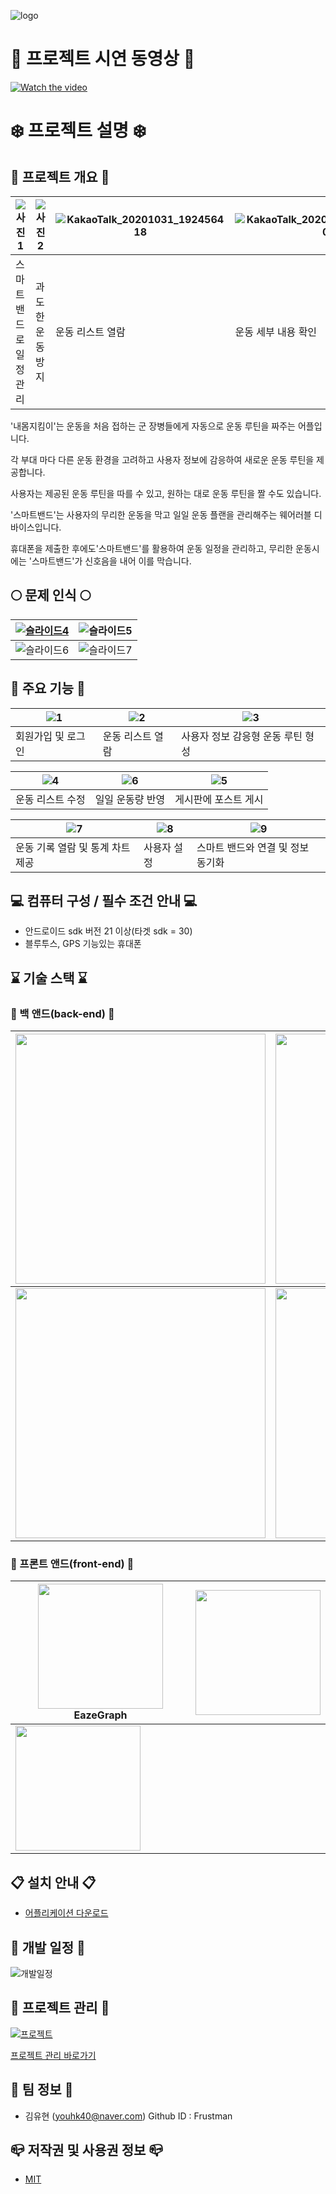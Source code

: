 ![logo](https://user-images.githubusercontent.com/48879350/97773302-d4d70000-1b91-11eb-8def-55158dc5ecf4.png)

# :popcorn: 프로젝트 시연 동영상 :popcorn:
[![Watch the video](https://img.youtube.com/vi/HePdTlnhSYU/0.jpg)](https://youtu.be/HePdTlnhSYU)

# :snowflake: 프로젝트 설명 :snowflake:
## :running: 프로젝트 개요 :running:
![사진1](https://user-images.githubusercontent.com/48879350/97776720-e9c18c80-1bad-11eb-9e08-cadcb186fc9e.jpg)|![사진2](https://user-images.githubusercontent.com/48879350/97776721-eaf2b980-1bad-11eb-862d-b90294886224.jpg)|![KakaoTalk_20201031_192456418](https://user-images.githubusercontent.com/48879350/97776939-bed83800-1baf-11eb-8ddb-b264a4102d70.jpg)|![KakaoTalk_20201031_192456418_01](https://user-images.githubusercontent.com/48879350/97776940-c0096500-1baf-11eb-92e1-0553120ccb8a.jpg)
-----------------|--------------------|--------------------|----------------------
스마트밴드로 일정 관리 | 과도한 운동 방지|운동 리스트 열람|운동 세부 내용 확인


 '내몸지킴이'는 운동을 처음 접하는 군 장병들에게 자동으로 운동 루틴을 짜주는 어플입니다.
 
 각 부대 마다 다른 운동 환경을 고려하고 사용자 정보에 감응하여 새로운 운동 루틴을 제공합니다. 
 
 사용자는 제공된 운동 루틴을 따를 수 있고, 원하는 대로 운동 루틴을 짤 수도 있습니다. 
 
 '스마트밴드'는 사용자의 무리한 운동을 막고 일일 운동 플랜을 관리해주는 웨어러블 디바이스입니다. 
 
 휴대폰을 제출한 후에도'스마트밴드'를 활용하여 운동 일정을 관리하고, 무리한 운동시에는 '스마트밴드'가 신호음을 내어 이를 막습니다.


## :full_moon: 문제 인식 :full_moon:
[![슬라이드4](https://user-images.githubusercontent.com/48879350/97773429-fa183e00-1b92-11eb-92b9-61fe8fd47064.PNG)](http://www.index.go.kr/unify/idx-info.do?idxCd=4252) | ![슬라이드5](https://user-images.githubusercontent.com/48879350/97773430-fc7a9800-1b92-11eb-8769-56352f85e0ee.PNG)
------------ | ------------- 
 ![슬라이드6](https://user-images.githubusercontent.com/48879350/97773433-ff758880-1b92-11eb-8195-fdad092f5517.PNG)|![슬라이드7](https://user-images.githubusercontent.com/48879350/97773432-ff758880-1b92-11eb-9e2c-74ef9fb42576.PNG) 

## :bell: 주요 기능 :bell:
![1](https://user-images.githubusercontent.com/48879350/97777694-483e3900-1bb5-11eb-9086-f6eeda4c8ff2.gif)|![2](https://user-images.githubusercontent.com/48879350/97777695-4aa09300-1bb5-11eb-97be-cd2b020933ca.gif)|![3](https://user-images.githubusercontent.com/48879350/97777706-568c5500-1bb5-11eb-9780-a752e99655e7.gif)
---------------|----------------|----------------
회원가입 및 로그인 | 운동 리스트 열람 |사용자 정보 감응형 운동 루틴 형성


![4](https://user-images.githubusercontent.com/48879350/97777709-59874580-1bb5-11eb-8815-57add4fc5065.gif)|![6](https://user-images.githubusercontent.com/48879350/97777713-62781700-1bb5-11eb-9149-89fbf8e52925.gif)|![5](https://user-images.githubusercontent.com/48879350/97777711-5e4bf980-1bb5-11eb-8673-0249d23cde29.gif)
----------------|------------------|-------------------
운동 리스트 수정 | 일일 운동량 반영|게시판에 포스트 게시

![7](https://user-images.githubusercontent.com/48879350/97777718-65730780-1bb5-11eb-94e5-9f6404af49f2.gif)|![8](https://user-images.githubusercontent.com/48879350/97777720-699f2500-1bb5-11eb-8ef0-fdd3f56bc1b1.gif)|![9](https://user-images.githubusercontent.com/48879350/97777723-6c017f00-1bb5-11eb-9770-a9246fbf5ef8.gif)
---------------------|------------------------|--------------------------
운동 기록 열람 및 통계 차트 제공 | 사용자 설정 | 스마트 밴드와 연결 및 정보 동기화


## :computer: 컴퓨터 구성 / 필수 조건 안내 :computer:
* 안드로이드 sdk 버전 21 이상(타겟 sdk = 30)
* 블루투스, GPS 기능있는 휴대폰

## :hourglass: 기술 스택 :hourglass:
### :hammer: 백 앤드(back-end) :hammer:
<img src = "https://user-images.githubusercontent.com/48879350/97773547-123c8d00-1b94-11eb-9438-44714f623384.png" width="400px">|<img src="https://user-images.githubusercontent.com/48879350/97773550-136dba00-1b94-11eb-9579-0591741f2373.png" width="400px">
-----------------------|-----------------
<img src="https://user-images.githubusercontent.com/48879350/97773651-f8e81080-1b94-11eb-8e53-0daaa61053f2.png" width="400px">|<img src="https://user-images.githubusercontent.com/48879350/97773683-38166180-1b95-11eb-899e-18be72c69f8b.png" width="400px">
 
### :wrench: 프론트 앤드(front-end) :wrench:
<img src = "https://user-images.githubusercontent.com/48879350/97773918-1e761980-1b97-11eb-9162-af7873176916.png" width="200px">EazeGraph|<img src="https://user-images.githubusercontent.com/48879350/97773885-e4a51300-1b96-11eb-9b6d-97399b3023be.png" width="200px">
-----------------------|-----------------
<img src="https://user-images.githubusercontent.com/48879350/97773886-e53da980-1b96-11eb-8bdb-2d62421ebfa9.png" width="200px">|

## :clipboard: 설치 안내 :clipboard:
* [어플리케이션 다운로드](https://github.com/osamhack2020/APP_BodyProtector_wiseMTlife/blob/master/BodyProtector.apk?raw=true)

## :blue_book: 개발 일정 :blue_book:

![개발일정](https://user-images.githubusercontent.com/48879350/97779231-14b4dc00-1bc0-11eb-9503-4a1748a0308b.PNG)

## :office: 프로젝트 관리 :office:
[![프로젝트](https://user-images.githubusercontent.com/48879350/97779624-9148ba00-1bc2-11eb-8229-f088c8105243.PNG)](https://github.com/osamhack2020/APP_BodyProtector_wiseMTlife/projects/1)

[프로젝트 관리 바로가기](https://github.com/osamhack2020/APP_BodyProtector_wiseMTlife/projects/1)

## :construction_worker: 팀 정보 :construction_worker:
- 김유현 (youhk40@naver.com) Github ID : Frustman

## :mailbox_closed: 저작권 및 사용권 정보 :mailbox_closed:
 * [MIT](https://github.com/osam2020-WEB/Sample-ProjectName-TeamName/blob/master/license.md)
